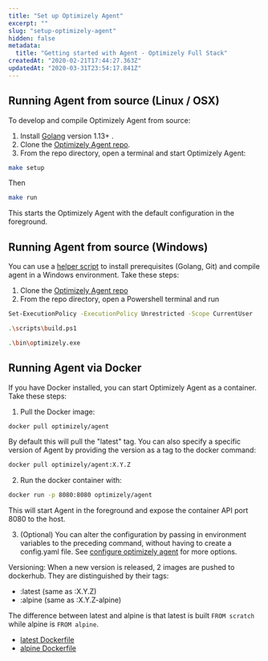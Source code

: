 ```yaml
---
title: "Set up Optimizely Agent"
excerpt: ""
slug: "setup-optimizely-agent"
hidden: false
metadata: 
  title: "Getting started with Agent - Optimizely Full Stack"
createdAt: "2020-02-21T17:44:27.363Z"
updatedAt: "2020-03-31T23:54:17.841Z"
---
```

## Running Agent from source (Linux / OSX)

To develop and compile Optimizely Agent from source:

1. Install  [Golang](https://golang.org/dl/)  version 1.13+ .
2. Clone the [Optimizely Agent repo](https://github.com/optimizely/agent). 
3. From the repo directory, open a terminal and start Optimizely Agent:

```bash
make setup
```
Then
```bash
make run
```

This starts the Optimizely Agent with the default configuration in the foreground.

## Running Agent from source (Windows)

You can use a [helper script](https://github.com/optimizely/agent/blob/master/scripts/build.ps1) to install prerequisites (Golang, Git) and compile agent in a Windows environment. Take these steps:

1.  Clone the [Optimizely Agent repo](https://github.com/optimizely/agent)
2. From the repo directory, open a Powershell terminal and run 

```bash
Set-ExecutionPolicy -ExecutionPolicy Unrestricted -Scope CurrentUser

.\scripts\build.ps1

.\bin\optimizely.exe
```

## Running Agent via Docker

If you have Docker installed, you can start Optimizely Agent as a container. Take these steps:

1. Pull the Docker image:

```bash
docker pull optimizely/agent
```
By default this will pull the "latest" tag. You can also specify a specific version of Agent by providing the version as a tag to the docker command:

```bash
docker pull optimizely/agent:X.Y.Z
```

2. Run the docker container with:

```bash
docker run -p 8080:8080 optimizely/agent
```
This will start Agent in the foreground and expose the container API port 8080 to the host.

3. (Optional) You can alter the configuration by passing in environment variables to the preceding command, without having to create a config.yaml file. See [configure optimizely agent](doc:configure-optimizely-agent) for more options.

Versioning:
When a new version is released, 2 images are pushed to dockerhub. They are distinguished by their tags:
- :latest (same as :X.Y.Z)
- :alpine (same as :X.Y.Z-alpine)

The difference between latest and alpine is that latest is built `FROM scratch` while alpine is `FROM alpine`.
- [latest Dockerfile](https://github.com/optimizely/agent/blob/master/scripts/dockerfiles/Dockerfile.static)
- [alpine Dockerfile](https://github.com/optimizely/agent/blob/master/scripts/dockerfiles/Dockerfile.alpine)